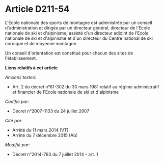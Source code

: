 # Article D211-54

L'Ecole nationale des sports de montagne est administrée par un conseil d'administration et dirigée par un directeur général,
directeur de l'Ecole nationale de ski et d'alpinisme, assisté d'un directeur adjoint de l'Ecole nationale de ski et
d'alpinisme et d'un directeur du Centre national de ski nordique et de moyenne montagne. 

Un conseil d'orientation est constitué pour chacun des sites de l'établissement.

**Liens relatifs à cet article**

_Anciens textes_:

  - Art. 2 du décret n°81-302 du 30 mars 1981 relatif au régime administratif et financier de l'Ecole nationale de ski et d'alpinisme

_Codifié par_:

  - Décret n°2007-1133 du 24 juillet 2007

_Cité par_:

  - Arrêté du 11 mars 2014 (VT)
  - Arrêté du 7 décembre 2015 (Ab)

_Modifié par_:

  - Décret n°2014-783 du 7 juillet 2014 - art. 1
